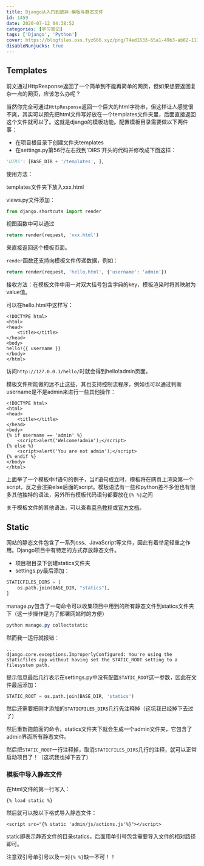 ```yaml
---
title: Django从入门到放弃:模板与静态文件
id: 1459
date: 2020-07-12 04:38:52
categories: [学习笔记]
tags: ['Django', 'Python']
cover: https://blogfiles.oss.fyz666.xyz/png/74ed1633-65a1-49b3-ab82-111ecca3fa28.png
disableNunjucks: true
---
```


## Templates


前文通过HttpResponse返回了一个简单到不能再简单的网页，但如果想要返回复杂一点的网页，应该怎么办呢？

当然你完全可通过`HttpResponse`返回一个巨大的html字符串，但这样让人感觉很不爽，其实可以预先把html文件写好放在一个templates文件夹里，后面直接返回这个文件就可以了。这就是django的模板功能。配置模板目录需要做以下两件事：


- 在项目根目录下创建文件夹templates
- 在settings.py第56行左右找到'DIRS'开头的代码并修改成下面这样：


```python
'DIRS': [BASE_DIR + '/templates', ],
```

使用方法：


templates文件夹下放入xxx.html


views.py文件添加：

```python
from django.shortcuts import render
```

视图函数中可以通过

```python
return render(request, 'xxx.html')
```

来直接返回这个模板页面。


`render`函数还支持向模板文件传递数据，例如：



```python
return render(request, 'hello.html', {'username': 'admin'})
```

接收方法：在模板文件中用一对双大括号包含字典的key，模板渲染时将其映射为value值。


可以在hello.html中这样写：

```markup
<!DOCTYPE html>
<html>
<head>
	<title></title>
</head>
<body>
hello!{{ username }}
</body>
</html>
```

访问`http://127.0.0.1/hello/`时就会得到hello!admin页面。


模板文件所能做的远不止这些，其也支持控制流程序，例如也可以通过判断username是不是admin来进行一些其他操作：

```markup
<!DOCTYPE html>
<html>
<head>
	<title></title>
</head>
<body>
{% if username == 'admin' %}
    <script>alert('Welcome!admin');</script>
{% else %}
    <script>alert('You are not admin');</script>
{% endif %}
</body>
</html>
```

上面举了一个模板中if语句的例子，当if语句成立时，模板将在网页上渲染第一个script，反之会渲染else后面的script。模板语法有一些和python差不多但也有很多其他独特的语法，另外所有模板代码语句都要放在`{% %}`之间


关于模板文件的其他语法，可以查看[菜鸟教程](https://www.runoob.com/django/django-template.html)或[官方文档](https://docs.djangoproject.com/en/5.0/ref/templates/language/)。


## Static


网站的静态文件包含了一系列css、JavaScript等文件，因此有着举足轻重之作用。Django项目中有特定的方式存放静态文件。


- 项目根目录下创建statics文件夹
- settings.py最后添加：


```python
STATICFILES_DIRS = [ 
    os.path.join(BASE_DIR, "statics"), 
]
```

manage.py包含了一句命令可以收集项目中用到的所有静态文件到statics文件夹下（这一步操作是为了部署网站时的方便）

```powershell
python manage.py collectstatic
```

然而我一运行就报错：

```raw
...
django.core.exceptions.ImproperlyConfigured: You're using the staticfiles app without having set the STATIC_ROOT setting to a filesystem path.
```

提示信息最后几行表示在settings.py中没有配置`STATIC_ROOT`这一参数，因此在文件最后添加：

```python
STATIC_ROOT = os.path.join(BASE_DIR, 'statics')
```

然后还需要把刚才添加的`STATICFILES_DIRS`几行先注释掉（这坑我已经掉下去过了）


然后重新跑前面的命令，statics文件夹下就会生成一个admin文件夹，它包含了admin界面所有静态文件。


然后把`STATIC_ROOT`一行注释掉，取消`STATICFILES_DIRS`几行的注释，就可以正常启动项目了！（这坑我也掉下去了）


### 模板中导入静态文件


在html文件的第一行写入：

```markup
{% load static %}
```

然后就可以按以下格式导入静态文件：

```markup
<script src="{% static 'admin/js/actions.js'%}"></script>
```

static即表示静态文件的目录statics，后面用单引号包含需要导入文件的相对路径即可。


注意双引号单引号以及一对`{% %}`缺一不可！！
